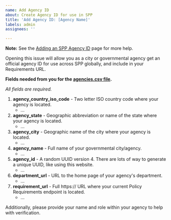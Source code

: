```yaml
---
name: Add Agency ID
about: Create Agency ID for use in SPP
title: 'Add Agency ID: [Agency Name]'
labels: admin
assignees: ''

---
```


**Note:** See the [Adding an SPP Agency ID](https://github.com/shareportation/SharePortation-Protocol-SPP-Example/wiki/Adding-an-SPP-Agency-ID) page for more help.

Opening this issue will allow you as a city or governmental agency get an official agency ID for use across SPP globally, and include in your Requirements URL.

**Fields needed from you for the [agencies.csv file](https://github.com/shareportation/SharePortation-Protocol-SPP-Example/blob/main/agencies.csv).**

_All fields are required._

1. **agency_country_iso_code** - Two letter ISO country code where your agency is located.
   - ...
1. **agency_state** - Geographic abbreviation or name of the state where your agency is located.
   - ...
1. **agency_city** - Geographic name of the city where your agency is located.
   - ...
1. **agency_name** - Full name of your governmental city/agency.
   - ...
1. **agency_id** - A random UUID version 4. There are lots of way to generate a unique UUID, like using this website.
   - ...
1. **department_url** - URL to the home page of your agency's department.
   - ...
1. **requirement_url** - Full https:// URL where your current Policy Requirements endpoint is located.
   - ...

Additionally, please provide your name and role within your agency to help with verification.
